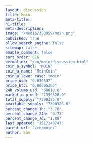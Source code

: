```yaml
---
layout: discussion
title: Moin
meta-title: 
h1-title: 
meta-description: 
image: "/media/350959/moin.png"
published: true
allow_search_engine: false
sitemap: false
enable_comment: false
sort_order: 616
permalink: "/en/moin/discussion.html"
coin_a_symbol: "MOIN"
coin_a_name: "MoinCoin"
coin_a_lower_case: "moin"
price_usd: "0.630337"
price_btc: "0.00005365"
24h_volume_usd: "60610.6"
market_cap_usd: "7390326.0"
total_supply: "7390326.0"
available_supply: "7390326.0"
percent_change_1h: "3.78"
percent_change_24h: "0.73"
percent_change_7d: "1.88"
last_updated: "1517140747"
parent-url: "/en/moin/"
author: Sam
---
```


